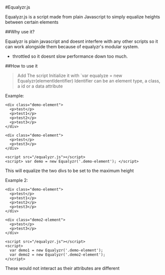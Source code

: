 #Equalyzr.js

Equalyzr.js is a script made from plain Javascript to simply equalize heights between certain elements

##Why use it?

Equalyzr is plain javascript and doesnt interfere with any other scripts so it can work alongside them because of equalyzr's modular system.
  - throttled so it doesnt slow performance down too much.

##How to use it

>Add The script
>Initialize it with `var equalyze = new Equalyzr(elementIdentifier)
>Identifier can be an element type, a class, a id or a data attribute

Example:

```
<div class="demo-element">
  <p>test</p>
  <p>test1</p>
  <p>test2</p>
  <p>test3</p>
</div>

<div class="demo-element">
  <p>test</p>
  <p>test3</p>
</div>

<script src="/equalyzr.js"></script>
<script> var demo = new Equalyzr('.demo-element'); </script>
```
This will equalize the two divs to be set to the maximum height


Example 2:

```
<div class="demo-element">
  <p>test</p>
  <p>test1</p>
  <p>test2</p>
  <p>test3</p>
</div>

<div class="demo2-element">
  <p>test</p>
  <p>test3</p>
</div>

<script src="/equalyzr.js"></script>
<script>
  var demo1 = new Equalyzr('.demo-element');
  var demo2 = new Equalyzr('.demo2-element');
</script>
```

These would not interact as their attributes are different
